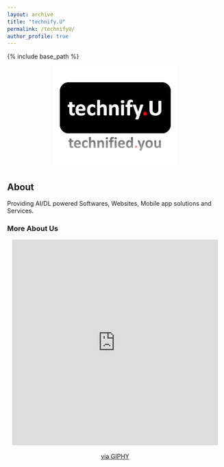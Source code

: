 ```yaml
---
layout: archive
title: "technify.U"
permalink: /technifyU/
author_profile: true
---
```


{% include base_path %}
<link rel="icon" type="image/png" href="{{ base_path }}/images/technifyU/log.png | https://mr-talhailyas.github.io//technifyU/" sizes="16x16">


<center><img src = '/images/technifyU/tu.png'></center>

## About 

Providing AI/DL powered Softwares, Websites, Mobile app solutions and Services.

### More About Us

<!--<center><img src = "https://github.com/Mr-TalhaIlyas/Mr-TalhaIlyas.github.io/raw/master/images/loading.gif" ></center>-->
<center><iframe src="https://giphy.com/embed/oFDSjMfe11iiOgQRfY" width="480" height="480" frameBorder="0" class="giphy-embed" allowFullScreen></iframe><p><a href="https://giphy.com/gifs/gainzbox-box-gainz-dropping-soon-oFDSjMfe11iiOgQRfY">via GIPHY</a></p></center>
